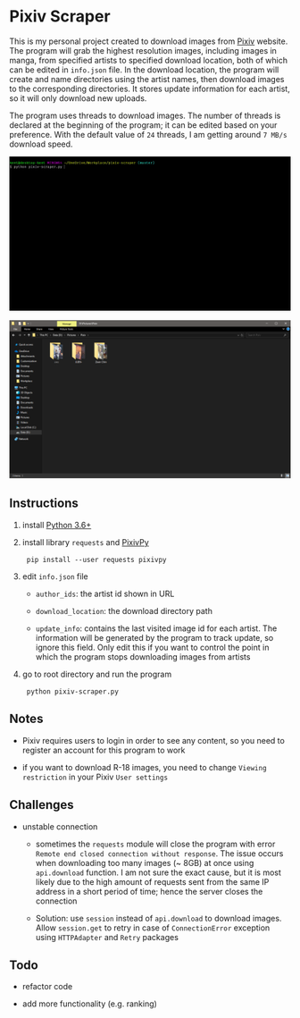 # Pixiv Scraper

This is my personal project created to download images from [Pixiv](https://www.pixiv.net/) website. The program will grab the highest resolution images, including images in manga, from specified artists to specified download location, both of which can be edited in `info.json` file. In the download location, the program will create and name directories using the artist names, then download images to the corresponding directories. It stores update information for each artist, so it will only download new uploads.

The program uses threads to download images. The number of threads is declared at the beginning of the program; it can be edited based on your preference. With the default value of `24` threads, I am getting around `7 MB/s` download speed.

![alt text](doc/download.gif?raw=true "download")

![alt text](doc/result.png?raw=true "result")

## Instructions

1. install [Python 3.6+](https://www.python.org/)

2. install library `requests` and [PixivPy](https://github.com/upbit/pixivpy)

        pip install --user requests pixivpy

3. edit `info.json` file

    - `author_ids`: the artist id shown in URL

    - `download_location`: the download directory path

    - `update_info`: contains the last visited image id for each artist. The information will be generated by the program to track update, so ignore this field. Only edit this if you want to control the point in which the program stops downloading images from artists

4. go to root directory and run the program

        python pixiv-scraper.py

## Notes

- Pixiv requires users to login in order to see any content, so you need to register an account for this program to work

- if you want to download R-18 images, you need to change `Viewing restriction` in your Pixiv `User settings`

## Challenges

- unstable connection

  - sometimes the `requests` module will close the program with error `Remote end closed connection without response`. The issue occurs when downloading too many images (~ 8GB) at once using `api.download` function. I am not sure the exact cause, but it is most likely due to the high amount of requests sent from the same IP address in a short period of time; hence the server closes the connection

  - Solution: use `session` instead of `api.download` to download images. Allow `session.get` to retry in case of `ConnectionError` exception using `HTTPAdapter` and `Retry` packages

## Todo

- refactor code

- add more functionality (e.g. ranking)